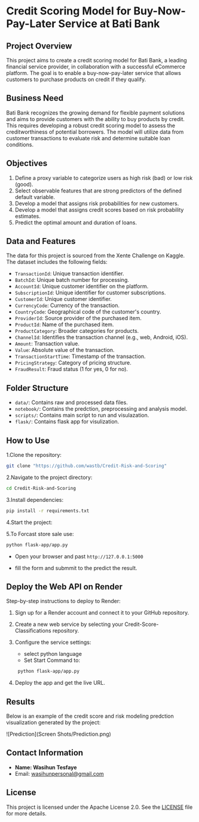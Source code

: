 # Credit Scoring Model for Buy-Now-Pay-Later Service at Bati Bank


## Project Overview

This project aims to create a credit scoring model for Bati Bank, a leading financial service provider, in collaboration with a successful eCommerce platform. The goal is to enable a buy-now-pay-later service that allows customers to purchase products on credit if they qualify.

## Business Need

Bati Bank recognizes the growing demand for flexible payment solutions and aims to provide customers with the ability to buy products by credit. This requires developing a robust credit scoring model to assess the creditworthiness of potential borrowers. The model will utilize data from customer transactions to evaluate risk and determine suitable loan conditions.

## Objectives

1. Define a proxy variable to categorize users as high risk (bad) or low risk (good).
2. Select observable features that are strong predictors of the defined default variable.
3. Develop a model that assigns risk probabilities for new customers.
4. Develop a model that assigns credit scores based on risk probability estimates.
5. Predict the optimal amount and duration of loans.

## Data and Features

The data for this project is sourced from the Xente Challenge on Kaggle. The dataset includes the following fields:

- `TransactionId`: Unique transaction identifier.
- `BatchId`: Unique batch number for processing.
- `AccountId`: Unique customer identifier on the platform.
- `SubscriptionId`: Unique identifier for customer subscriptions.
- `CustomerId`: Unique customer identifier.
- `CurrencyCode`: Currency of the transaction.
- `CountryCode`: Geographical code of the customer's country.
- `ProviderId`: Source provider of the purchased item.
- `ProductId`: Name of the purchased item.
- `ProductCategory`: Broader categories for products.
- `ChannelId`: Identifies the transaction channel (e.g., web, Android, iOS).
- `Amount`: Transaction value.
- `Value`: Absolute value of the transaction.
- `TransactionStartTime`: Timestamp of the transaction.
- `PricingStrategy`: Category of pricing structure.
- `FraudResult`: Fraud status (1 for yes, 0 for no).

## Folder Structure

- `data/`: Contains raw and processed data files.
- `notebook/`: Contains the predction, preprocessing and analysis model.
- `scripts/`: Contains main script to run and visulazation.
- `flask/`: Contains flask app for visulization.  

## How to Use

1.Clone the repository:

```bash
git clone "https://github.com/wastb/Credit-Risk-and-Scoring"
```

2.Navigate to the project directory:

```bash
cd Credit-Risk-and-Scoring
```

3.Install dependencies:

```bash
pip install -r requirements.txt
```

4.Start the project:


5.To Forcast store sale use:

```bash
python flask-app/app.py
```

- Open your browser and past `http://127.0.0.1:5000`

- fill the form and submmit to the predict the result.

## Deploy the Web API on Render

Step-by-step instructions to deploy to Render:

1. Sign up for a Render account and connect it to your GitHub repository.

2. Create a new web service by selecting your Credit-Score-Classifications repository.

3. Configure the service settings:
   - select python language
   - Set Start Command to:

    ```bash
     python flask-app/app.py
    ```
4. Deploy the app and get the live URL.

## Results

Below is an example of the credit score and risk modeling predction visualization generated by the project:

![Prediction](Screen Shots/Prediction.png)


## Contact Information

- **Name: Wasihun Tesfaye**
- Email: [wasihunpersonal@gmail.com](mailto:wasihunpersonal@gmail.com)


## License

This project is licensed under the Apache License 2.0. See the [LICENSE](LICENSE) file for more details.

